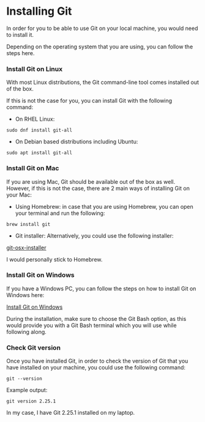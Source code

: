 # Installing Git

In order for you to be able to use Git on your local machine, you would need to install it.

Depending on the operating system that you are using, you can follow the steps here.

### Install Git on Linux

With most Linux distributions, the Git command-line tool comes installed out of the box.

If this is not the case for you, you can install Git with the following command:

* On RHEL Linux:

```
sudo dnf install git-all
```

* On Debian based distributions including Ubuntu:

```
sudo apt install git-all
```

### Install Git on Mac

If you are using Mac, Git should be available out of the box as well. However, if this is not the case, there are 2 main ways of installing Git on your Mac:

* Using Homebrew: in case that you are using Homebrew, you can open your terminal and run the following:

```
brew install git
```

* Git installer: Alternatively, you could use the following installer:

[git-osx-installer](https://sourceforge.net/projects/git-osx-installer/)

I would personally stick to Homebrew.

### Install Git on Windows

If you have a Windows PC, you can follow the steps on how to install Git on Windows here:

[Install Git on Windows](https://git-scm.com/download/win)

During the installation, make sure to choose the Git Bash option, as this would provide you with a Git Bash terminal which you will use while following along.

### Check Git version

Once you have installed Git, in order to check the version of Git that you have installed on your machine, you could use the following command:

```
git --version
```

Example output:

```
git version 2.25.1
```

In my case, I have Git 2.25.1 installed on my laptop.